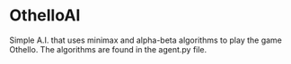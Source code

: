 # OthelloAI
Simple A.I. that uses minimax and alpha-beta algorithms to play the game Othello. The algorithms are found in the agent.py file.
